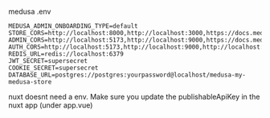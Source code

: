 medusa .env

```
MEDUSA_ADMIN_ONBOARDING_TYPE=default
STORE_CORS=http://localhost:8000,http://localhost:3000,https://docs.medusajs.com
ADMIN_CORS=http://localhost:5173,http://localhost:9000,https://docs.medusajs.com
AUTH_CORS=http://localhost:5173,http://localhost:9000,http://localhost:8000,https://docs.medusajs.com
REDIS_URL=redis://localhost:6379
JWT_SECRET=supersecret
COOKIE_SECRET=supersecret
DATABASE_URL=postgres://postgres:yourpassword@localhost/medusa-my-medusa-store
```

nuxt doesnt need a env. Make sure you update the publishableApiKey in the nuxt app (under app.vue)

